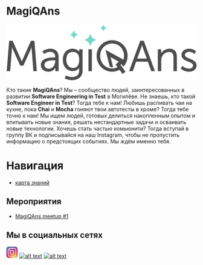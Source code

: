 # MagiQAns

![magiqans](./images/logo.jpg)

Кто такие **MagiQAns**? Мы – сообщество людей, заинтересованных в развитии **Software Engineering in Test** в Могилёве. Не знаешь, кто такой **Software Engineer in Test**? Тогда тебе к нам! Любишь распивать чаи на кухне, пока **Chai** и **Mocha** гоняют твои автотесты в хроме? Тогда тебе точно к нам! Мы ищем людей, готовых делиться накопленным опытом и впитывать новые знания, решать нестандартные задачи и осваивать новые технологии. Хочешь стать частью комьюнити? Тогда вступай в группу ВК и подписывайся на наш Instagram, чтобы не пропустить информацию о предстоящих событиях. Мы ждём именно тебя.

# Навигация

- [карта знаний](./roadmap/map.md)

## Мероприятия

- [MagiQAns meetup #1](https://community-z.com/events/magiqans-meetup-1)

## Мы в социальных сетях

[![alt text][1.2]][1]
[![alt text][2.1]][2]
[![alt text][3.1]][3]

[1.2]: ./images/instagram.jpg (instagram)
[1]: https://www.instagram.com/magiqans/
[2.1]: https://i.imgur.com/ZVD7prK.png (telegram)
[2]: https://t.me/magiqans
[3.1]: https://i.imgur.com/Jw55V7x.png (VK)
[3]: https://vk.com/magiqans